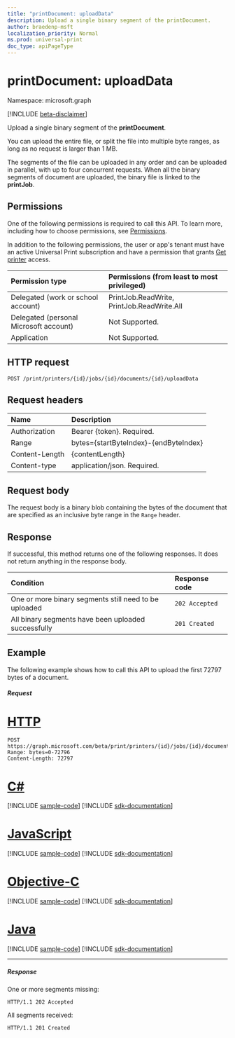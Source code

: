 ```yaml
---
title: "printDocument: uploadData"
description: Upload a single binary segment of the printDocument.
author: braedenp-msft
localization_priority: Normal
ms.prod: universal-print
doc_type: apiPageType
---
```


# printDocument: uploadData

Namespace: microsoft.graph

[!INCLUDE [beta-disclaimer](../../includes/beta-disclaimer.md)]

Upload a single binary segment of the **printDocument**.

You can upload the entire file, or split the file into multiple byte ranges, as long as no request is larger than 1 MB.

The segments of the file can be uploaded in any order and can be uploaded in parallel, with up to four concurrent requests. When all the binary segments of document are uploaded, the binary file is linked to the **printJob**.

## Permissions
One of the following permissions is required to call this API. To learn more, including how to choose permissions, see [Permissions](/graph/permissions-reference).

In addition to the following permissions, the user or app's tenant must have an active Universal Print subscription and have a permission that grants [Get printer](printer-get.md) access.

|Permission type | Permissions (from least to most privileged) |
|:---------------|:--------------------------------------------|
|Delegated (work or school account)| PrintJob.ReadWrite, PrintJob.ReadWrite.All |
|Delegated (personal Microsoft account)|Not Supported.|
|Application| Not Supported. |

## HTTP request
<!-- { "blockType": "ignored" } -->
```http
POST /print/printers/{id}/jobs/{id}/documents/{id}/uploadData
```
## Request headers
| Name          | Description   |
|:--------------|:--------------|
| Authorization | Bearer {token}. Required. |
| Range | bytes={startByteIndex}-{endByteIndex}‬  |
| Content-Length | {contentLength}‬  |
| Content-type  | application/json. Required.|

## Request body
The request body is a binary blob containing the bytes of the document that are specified as an inclusive byte range in the `Range` header. 

## Response
If successful, this method returns one of the following responses. It does not return anything in the response body.

| Condition     | Response code |
|:--------------|:--------------|
| One or more binary segments still need to be uploaded | `202 Accepted` |
| All binary segments have been uploaded successfully | `201 Created` |

## Example
The following example shows how to call this API to upload the first 72797 bytes of a document.
##### Request

# [HTTP](#tab/http)
<!-- {
  "blockType": "request",
  "name": "printdocument-uploaddata"
}-->
```http
POST https://graph.microsoft.com/beta/print/printers/{id}/jobs/{id}/documents/{id}/uploadData
Range: bytes=0-72796
Content-Length: 72797
```
# [C#](#tab/csharp)
[!INCLUDE [sample-code](../includes/snippets/csharp/printdocument-uploaddata-csharp-snippets.md)]
[!INCLUDE [sdk-documentation](../includes/snippets/snippets-sdk-documentation-link.md)]

# [JavaScript](#tab/javascript)
[!INCLUDE [sample-code](../includes/snippets/javascript/printdocument-uploaddata-javascript-snippets.md)]
[!INCLUDE [sdk-documentation](../includes/snippets/snippets-sdk-documentation-link.md)]

# [Objective-C](#tab/objc)
[!INCLUDE [sample-code](../includes/snippets/objc/printdocument-uploaddata-objc-snippets.md)]
[!INCLUDE [sdk-documentation](../includes/snippets/snippets-sdk-documentation-link.md)]

# [Java](#tab/java)
[!INCLUDE [sample-code](../includes/snippets/java/printdocument-uploaddata-java-snippets.md)]
[!INCLUDE [sdk-documentation](../includes/snippets/snippets-sdk-documentation-link.md)]

---

##### Response

One or more segments missing:
<!-- {
  "blockType": "response",
  "truncated": true,
  "@odata.type": "microsoft.graph.printDocument"
} -->
```http
HTTP/1.1 202 Accepted
```

All segments received:
<!-- {
  "blockType": "response",
  "truncated": true,
  "@odata.type": "microsoft.graph.printDocument"
} -->
```http
HTTP/1.1 201 Created
```


